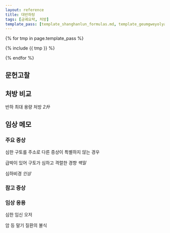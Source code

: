 ```yaml
---
layout: reference
title: 대반하탕
tags: [금궤요략, 처방]
template_pass: [template_shanghanlun_formulas.md, template_geumgweyolyag_formulas.md, template_etc_formulas.md]
---
```


{% for tmp in page.template_pass %}

{% include {{ tmp }} %}

{% endfor %}


## 문헌고찰


## 처방 비교

반하 최대 용량 처방 _2升_

## 임상 메모



### 주요 증상

심한 구토를 주소로 다른 증상이 특별하지 않는 경우

급박이 있어 구토가 심하고 격렬한 경향 _백밀_

심하비경 _인삼_

### 참고 증상

### 임상 응용

심한 임신 오저

암 등 말기 질환의 불식
